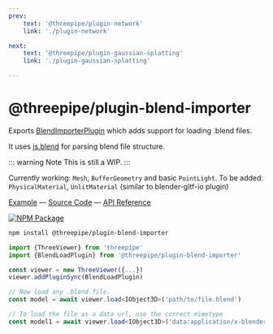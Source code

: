 ```yaml
---
prev: 
    text: '@threepipe/plugin-network'
    link: './plugin-network'

next: 
    text: '@threepipe/plugin-gaussian-splatting'
    link: './plugin-gaussian-splatting'

---
```


# @threepipe/plugin-blend-importer

Exports [BlendImporterPlugin](https://threepipe.org/plugins/blend-importer/docs/classes/BlendLoadPlugin.html) which adds support for loading .blend files.

It uses [js.blend](https://github.com/acweathersby/js.blend) for parsing blend file structure.

::: warning Note
This is still a WIP.
:::

Currently working: `Mesh`, `BufferGeometry` and basic `PointLight`.
To be added: `PhysicalMaterial`, `UnlitMaterial` (similar to blender-gltf-io plugin)

[Example](https://threepipe.org/examples/#blend-load/) &mdash;
[Source Code](https://github.com/repalash/threepipe/blob/master/plugins/blend-importer/src/index.ts) &mdash;
[API Reference](https://threepipe.org/plugins/blend-importer/docs)

[![NPM Package](https://img.shields.io/npm/v/@threepipe/plugin-blend-importer.svg)](https://www.npmjs.com/package/@threepipe/plugin-blend-importer)

```bash
npm install @threepipe/plugin-blend-importer
```

```typescript
import {ThreeViewer} from 'threepipe'
import {BlendLoadPlugin} from '@threepipe/plugin-blend-importer'

const viewer = new ThreeViewer({...})
viewer.addPluginSync(BlendLoadPlugin)

// Now load any .blend file.
const model = await viewer.load<IObject3D>('path/to/file.blend')

// To load the file as a data url, use the correct mimetype
const model1 = await viewer.load<IObject3D>('data:application/x-blender;base64,...')

```

[//]: # ( TODO: The plugin should parse and references to other assets and find them relative to the .blend file or the current location.)
